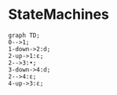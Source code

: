 # StateMachines

```mermaid
graph TD;
0-->1;
1-down->2:d;
2-up->1:ε;
2-->3:•;
3-down->4:d;
2-->4:ε;
4-up->3:ε;
```
